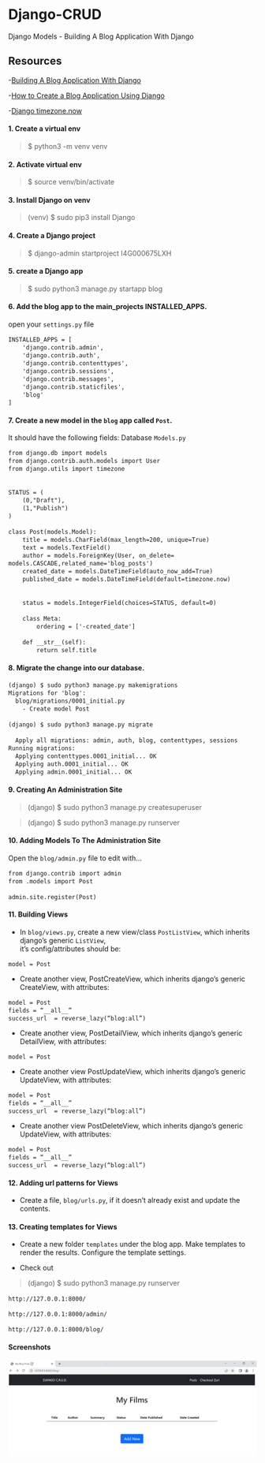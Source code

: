 # Django-CRUD

Django Models - Building A Blog Application With Django 

## Resources

-[Building A Blog Application With Django](https://djangocentral.com/building-a-blog-application-with-django/)

-[How to Create a Blog Application Using Django](https://pythonsansar.com/how-create-blog-application-using-django/)

-[Django timezone.now](https://stackoverflow.com/questions/10783864/django-1-4-timezone-now-vs-datetime-datetime-now)

#### 1. Create a virtual env 

> $ python3 -m venv venv

#### 2. Activate virtual env

> $ source venv/bin/activate


#### 3. Install Django on venv

> (venv) $ sudo pip3 install Django

#### 4. Create a Django project

> $ django-admin startproject I4G000675LXH

#### 5. create a Django app

> $ sudo python3 manage.py startapp blog

#### 6. Add the blog app to the main_projects INSTALLED_APPS. 
open your `settings.py` file
```
INSTALLED_APPS = [
    'django.contrib.admin',
    'django.contrib.auth',
    'django.contrib.contenttypes',
    'django.contrib.sessions',
    'django.contrib.messages',
    'django.contrib.staticfiles',
    'blog'
]
```

#### 7. Create a new model in the `blog` app called `Post`. 
It should have the following fields:
Database `Models.py`
```
from django.db import models
from django.contrib.auth.models import User
from django.utils import timezone


STATUS = (
    (0,"Draft"),
    (1,"Publish")
)

class Post(models.Model):
    title = models.CharField(max_length=200, unique=True)
    text = models.TextField()
    author = models.ForeignKey(User, on_delete= models.CASCADE,related_name='blog_posts')
    created_date = models.DateTimeField(auto_now_add=True)
    published_date = models.DateTimeField(default=timezone.now)
    
 
    status = models.IntegerField(choices=STATUS, default=0)

    class Meta:
        ordering = ['-created_date']

    def __str__(self):
        return self.title
```

#### 8. Migrate the change into our database.

```
(django) $ sudo python3 manage.py makemigrations
Migrations for 'blog':
  blog/migrations/0001_initial.py
    - Create model Post

(django) $ sudo python3 manage.py migrate

  Apply all migrations: admin, auth, blog, contenttypes, sessions
Running migrations:
  Applying contenttypes.0001_initial... OK
  Applying auth.0001_initial... OK
  Applying admin.0001_initial... OK
```

#### 9. Creating An Administration Site

> (django) $ sudo python3 manage.py createsuperuser

> (django) $ sudo python3 manage.py runserver

#### 10. Adding Models To The Administration Site

Open the `blog/admin.py` file to edit with...

```
from django.contrib import admin
from .models import Post

admin.site.register(Post)
```

#### 11. Building Views 
- In `blog/views.py`,  create a new view/class `PostListView`, which inherits django’s generic `ListView`,  
it’s config/attributes should be:

```
model = Post
```

- Create another view, PostCreateView, which inherits django’s generic CreateView, with attributes:

```
model = Post
fields = “__all__”
success_url  = reverse_lazy(“blog:all”)
```
 
- Create another view, PostDetailView, which inherits django’s generic DetailView, with attributes:

```
model = Post
```
 
- Create another view PostUpdateView, which inherits django’s generic UpdateView, with attributes:

```
model = Post
fields = “__all__”
success_url  = reverse_lazy(“blog:all”)
```
 
- Create another view PostDeleteView, which inherits django’s generic UpdateView, with attributes:

```
model = Post
fields = “__all__”
success_url  = reverse_lazy(“blog:all”)
```

#### 12. Adding url patterns for Views

- Create a file, `blog/urls.py`, if it doesn’t already exist and update the contents.

#### 13. Creating templates for Views

- Create a new folder `templates` under the blog app.  Make templates to render the results. Configure the template settings.

- Check out 

> (django) $ sudo python3 manage.py runserver

`http://127.0.0.1:8000/`

`http://127.0.0.1:8000/admin/`

`http://127.0.0.1:8000/blog/`

#### Screenshots

![](screenshot.JPG)
